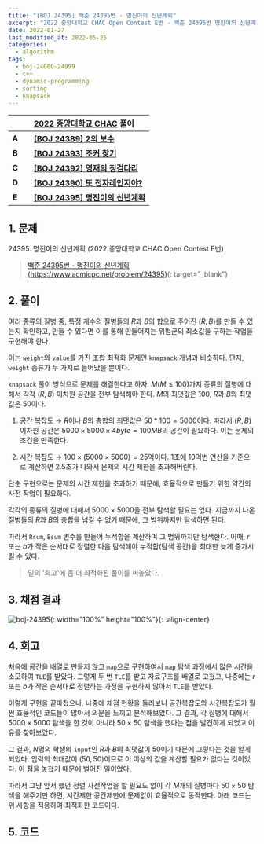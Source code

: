 ```yaml
---
title: "[BOJ 24395] 백준 24395번 - 명진이의 신년계획"
excerpt: "2022 중앙대학교 CHAC Open Contest E번 - 백준 24395번 명진이의 신년계획 풀이"
date: 2022-01-27
last_modified_at: 2022-05-25
categories:
  - algorithm
tags:
  - boj-24000-24999
  - c++
  - dynamic-programming
  - sorting
  - knapsack
---
```


|||[2022 중앙대학교 CHAC](https://burningfalls.github.io/contest/chac2022-baekjoon-contest) 풀이|
|:---:|:---:|:---|
|**A**||**[[BOJ 24389] 2의 보수](https://burningfalls.github.io/algorithm/boj-24389/)**|
|**B**||**[[BOJ 24393] 조커 찾기](https://burningfalls.github.io/algorithm/boj-24393/)**|
|**C**||**[[BOJ 24392] 영재의 징검다리](https://burningfalls.github.io/algorithm/boj-24392/)**|
|**D**||**[[BOJ 24390] 또 전자레인지야?](https://burningfalls.github.io/algorithm/boj-24390/)**|
|**E**||**[[BOJ 24395] 명진이의 신년계획](https://burningfalls.github.io/algorithm/boj-24395/)**|

## 1. 문제
$24395$. 명진이의 신년계획 (2022 중앙대학교 CHAC Open Contest E번)

> [백준 24395번 - 명진이의 신년계획 (https://www.acmicpc.net/problem/24395)](https://www.acmicpc.net/problem/24395){: target="_blank"}

## 2. 풀이

여러 종류의 질병 중, 특정 개수의 질병들의 $R$과 $B$의 합으로 주어진 $(R, B)$를 만들 수 있는지 확인하고, 만들 수 있다면 이를 통해 만들어지는 위험군의 최소값을 구하는 작업을 구현해야 한다. 

이는 `weight`와 `value`를 가진 조합 최적화 문제인 `knapsack` 개념과 비슷하다. 단지, `weight` 종류가 두 가지로 늘어났을 뿐이다.

`knapsack` 풀이 방식으로 문제를 해결한다고 하자. $M(M\leq 100)$가지 종류의 질병에 대해서 각각 $(R, B)$ 이차원 공간을 전부 탐색해야 한다. $M$의 최댓값은 $100$, $R$과 $B$의 최댓값은 $50$이다.

1.	공간 복잡도 $\rightarrow$ $R$이나 $B$의 총합의 최댓값은 $50*100=5000$이다. 따라서 $(R, B)$ 이차원 공간은 $5000\times 5000\times 4byte=100MB$의 공간이 필요하다. 이는 문제의 조건을 만족한다. 

2.	시간 복잡도 $\rightarrow$ $100 \times (5000 \times 5000) = 25$억이다. $1$초에 $10$억번 연산을 기준으로 계산하면 $2.5$초가 나와서 문제의 시간 제한을 초과해버린다.

단순 구현으로는 문제의 시간 제한을 초과하기 때문에, 효율적으로 만들기 위한 약간의 사전 작업이 필요하다. 

각각의 종류의 질병에 대해서 $5000 \times 5000$을 전부 탐색할 필요는 없다. 지금까지 나온 질병들의 $R$과 $B$의 총합을 넘길 수 없기 때문에, 그 범위까지만 탐색하면 된다. 

따라서 `Rsum`, `Bsum` 변수를 만들어 누적합을 계산하며 그 범위까지만 탐색한다. 이때, $r$ 또는 $b$가 작은 순서대로 정렬한 다음 탐색해야 누적합(탐색 공간)을 최대한 늦게 증가시킬 수 있다.

> 밑의 '회고'에 좀 더 최적화된 풀이를 써놓았다.

## 3. 채점 결과

![boj-24395](https://user-images.githubusercontent.com/30232837/161173857-4aea315c-487d-447b-91aa-26aacbecdc9b.png "boj-24395"){: width="100%" height="100%"}{: .align-center}

## 4. 회고

처음에 공간을 배열로 만들지 않고 `map`으로 구현하여서 `map` 탐색 과정에서 많은 시간을 소모하여 `TLE`를 받았다. 그렇게 두 번 `TLE`를 받고 자료구조를 배열로 고쳤고, 나중에는 $r$ 또는 $b$가 작은 순서대로 정렬하는 과정을 구현하지 않아서 `TLE`를 받았다.

이렇게 구현을 끝마쳤으나, 나중에 채점 현황을 둘러보니 공간복잡도와 시간복잡도가 훨씬 효율적인 코드들이 많아서 의문을 느끼고 분석해보았다. 그 결과, 각 질병에 대해서 $5000 \times 5000$ 탐색을 한 것이 아니라 $50 \times 50$ 탐색을 했다는 점을 발견하게 되었고 이유를 찾아보았다.

그 결과, $N$명의 학생의 `input`인 $R$과 $B$의 최댓값이 $50$이기 때문에 그렇다는 것을 알게 되었다. 입력의 최대값이 $(50, 50)$이므로 이 이상의 값을 계산할 필요가 없다는 것이었다. 이 점을 놓쳤기 때문에 벌어진 일이었다.

따라서 그냥 앞서 했던 정렬 사전작업을 할 필요도 없이 각 $M$개의 질병마다 $50 \times 50$ 탐색을 해주기만 하면, 시간제한 공간제한에 문제없이 효율적으로 동작한다. 아래 코드는 위 사항을 적용하여 최적화한 코드이다.

## 5. 코드

<script src="https://gist.github.com/BurningFalls/2362edd127ed2489a02b849caf432232.js"></script>